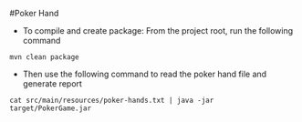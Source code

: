 #Poker Hand 

* To compile and create package: 
 From the project root, run the following command

```
mvn clean package
```

* Then use the following command to read the poker hand file and generate report

```
cat src/main/resources/poker-hands.txt | java -jar target/PokerGame.jar
```
